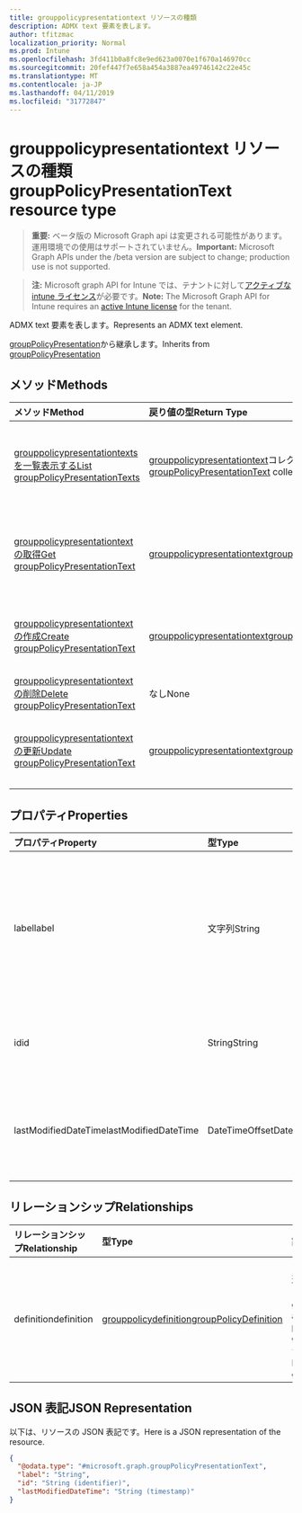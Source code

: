 ```yaml
---
title: grouppolicypresentationtext リソースの種類
description: ADMX text 要素を表します。
author: tfitzmac
localization_priority: Normal
ms.prod: Intune
ms.openlocfilehash: 3fd411b0a8fc8e9ed623a0070e1f670a146970cc
ms.sourcegitcommit: 20fef447f7e658a454a3887ea49746142c22e45c
ms.translationtype: MT
ms.contentlocale: ja-JP
ms.lasthandoff: 04/11/2019
ms.locfileid: "31772847"
---
```

# <a name="grouppolicypresentationtext-resource-type"></a><span data-ttu-id="dbd77-103">grouppolicypresentationtext リソースの種類</span><span class="sxs-lookup"><span data-stu-id="dbd77-103">groupPolicyPresentationText resource type</span></span>

> <span data-ttu-id="dbd77-104">**重要:** ベータ版の Microsoft Graph api は変更される可能性があります。運用環境での使用はサポートされていません。</span><span class="sxs-lookup"><span data-stu-id="dbd77-104">**Important:** Microsoft Graph APIs under the /beta version are subject to change; production use is not supported.</span></span>

> <span data-ttu-id="dbd77-105">**注:** Microsoft graph API for Intune では、テナントに対して[アクティブな intune ライセンス](https://go.microsoft.com/fwlink/?linkid=839381)が必要です。</span><span class="sxs-lookup"><span data-stu-id="dbd77-105">**Note:** The Microsoft Graph API for Intune requires an [active Intune license](https://go.microsoft.com/fwlink/?linkid=839381) for the tenant.</span></span>

<span data-ttu-id="dbd77-106">ADMX text 要素を表します。</span><span class="sxs-lookup"><span data-stu-id="dbd77-106">Represents an ADMX text element.</span></span>


<span data-ttu-id="dbd77-107">[groupPolicyPresentation](../resources/intune-grouppolicy-grouppolicypresentation.md)から継承します。</span><span class="sxs-lookup"><span data-stu-id="dbd77-107">Inherits from [groupPolicyPresentation](../resources/intune-grouppolicy-grouppolicypresentation.md)</span></span>

## <a name="methods"></a><span data-ttu-id="dbd77-108">メソッド</span><span class="sxs-lookup"><span data-stu-id="dbd77-108">Methods</span></span>
|<span data-ttu-id="dbd77-109">メソッド</span><span class="sxs-lookup"><span data-stu-id="dbd77-109">Method</span></span>|<span data-ttu-id="dbd77-110">戻り値の型</span><span class="sxs-lookup"><span data-stu-id="dbd77-110">Return Type</span></span>|<span data-ttu-id="dbd77-111">説明</span><span class="sxs-lookup"><span data-stu-id="dbd77-111">Description</span></span>|
|:---|:---|:---|
|[<span data-ttu-id="dbd77-112">grouppolicypresentationtexts を一覧表示する</span><span class="sxs-lookup"><span data-stu-id="dbd77-112">List groupPolicyPresentationTexts</span></span>](../api/intune-grouppolicy-grouppolicypresentationtext-list.md)|<span data-ttu-id="dbd77-113">[grouppolicypresentationtext](../resources/intune-grouppolicy-grouppolicypresentationtext.md)コレクション</span><span class="sxs-lookup"><span data-stu-id="dbd77-113">[groupPolicyPresentationText](../resources/intune-grouppolicy-grouppolicypresentationtext.md) collection</span></span>|<span data-ttu-id="dbd77-114">[grouppolicypresentationtext](../resources/intune-grouppolicy-grouppolicypresentationtext.md)オブジェクトのプロパティとリレーションシップをリストします。</span><span class="sxs-lookup"><span data-stu-id="dbd77-114">List properties and relationships of the [groupPolicyPresentationText](../resources/intune-grouppolicy-grouppolicypresentationtext.md) objects.</span></span>|
|[<span data-ttu-id="dbd77-115">grouppolicypresentationtext の取得</span><span class="sxs-lookup"><span data-stu-id="dbd77-115">Get groupPolicyPresentationText</span></span>](../api/intune-grouppolicy-grouppolicypresentationtext-get.md)|[<span data-ttu-id="dbd77-116">grouppolicypresentationtext</span><span class="sxs-lookup"><span data-stu-id="dbd77-116">groupPolicyPresentationText</span></span>](../resources/intune-grouppolicy-grouppolicypresentationtext.md)|<span data-ttu-id="dbd77-117">[grouppolicypresentationtext](../resources/intune-grouppolicy-grouppolicypresentationtext.md)オブジェクトのプロパティとリレーションシップを読み取ります。</span><span class="sxs-lookup"><span data-stu-id="dbd77-117">Read properties and relationships of the [groupPolicyPresentationText](../resources/intune-grouppolicy-grouppolicypresentationtext.md) object.</span></span>|
|[<span data-ttu-id="dbd77-118">grouppolicypresentationtext の作成</span><span class="sxs-lookup"><span data-stu-id="dbd77-118">Create groupPolicyPresentationText</span></span>](../api/intune-grouppolicy-grouppolicypresentationtext-create.md)|[<span data-ttu-id="dbd77-119">grouppolicypresentationtext</span><span class="sxs-lookup"><span data-stu-id="dbd77-119">groupPolicyPresentationText</span></span>](../resources/intune-grouppolicy-grouppolicypresentationtext.md)|<span data-ttu-id="dbd77-120">新しい[grouppolicypresentationtext](../resources/intune-grouppolicy-grouppolicypresentationtext.md)オブジェクトを作成します。</span><span class="sxs-lookup"><span data-stu-id="dbd77-120">Create a new [groupPolicyPresentationText](../resources/intune-grouppolicy-grouppolicypresentationtext.md) object.</span></span>|
|[<span data-ttu-id="dbd77-121">grouppolicypresentationtext の削除</span><span class="sxs-lookup"><span data-stu-id="dbd77-121">Delete groupPolicyPresentationText</span></span>](../api/intune-grouppolicy-grouppolicypresentationtext-delete.md)|<span data-ttu-id="dbd77-122">なし</span><span class="sxs-lookup"><span data-stu-id="dbd77-122">None</span></span>|<span data-ttu-id="dbd77-123">[grouppolicypresentationtext](../resources/intune-grouppolicy-grouppolicypresentationtext.md)を削除します。</span><span class="sxs-lookup"><span data-stu-id="dbd77-123">Deletes a [groupPolicyPresentationText](../resources/intune-grouppolicy-grouppolicypresentationtext.md).</span></span>|
|[<span data-ttu-id="dbd77-124">grouppolicypresentationtext の更新</span><span class="sxs-lookup"><span data-stu-id="dbd77-124">Update groupPolicyPresentationText</span></span>](../api/intune-grouppolicy-grouppolicypresentationtext-update.md)|[<span data-ttu-id="dbd77-125">grouppolicypresentationtext</span><span class="sxs-lookup"><span data-stu-id="dbd77-125">groupPolicyPresentationText</span></span>](../resources/intune-grouppolicy-grouppolicypresentationtext.md)|<span data-ttu-id="dbd77-126">[grouppolicypresentationtext](../resources/intune-grouppolicy-grouppolicypresentationtext.md)オブジェクトのプロパティを更新します。</span><span class="sxs-lookup"><span data-stu-id="dbd77-126">Update the properties of a [groupPolicyPresentationText](../resources/intune-grouppolicy-grouppolicypresentationtext.md) object.</span></span>|

## <a name="properties"></a><span data-ttu-id="dbd77-127">プロパティ</span><span class="sxs-lookup"><span data-stu-id="dbd77-127">Properties</span></span>
|<span data-ttu-id="dbd77-128">プロパティ</span><span class="sxs-lookup"><span data-stu-id="dbd77-128">Property</span></span>|<span data-ttu-id="dbd77-129">型</span><span class="sxs-lookup"><span data-stu-id="dbd77-129">Type</span></span>|<span data-ttu-id="dbd77-130">説明</span><span class="sxs-lookup"><span data-stu-id="dbd77-130">Description</span></span>|
|:---|:---|:---|
|<span data-ttu-id="dbd77-131">label</span><span class="sxs-lookup"><span data-stu-id="dbd77-131">label</span></span>|<span data-ttu-id="dbd77-132">文字列</span><span class="sxs-lookup"><span data-stu-id="dbd77-132">String</span></span>|<span data-ttu-id="dbd77-133">任意のプレゼンテーションエンティティのローカライズされたテキストラベル。</span><span class="sxs-lookup"><span data-stu-id="dbd77-133">Localized text label for any presentation entity.</span></span> <span data-ttu-id="dbd77-134">既定値は空白です。</span><span class="sxs-lookup"><span data-stu-id="dbd77-134">The default value is empty.</span></span> <span data-ttu-id="dbd77-135">[groupPolicyPresentation](../resources/intune-grouppolicy-grouppolicypresentation.md)から継承します。</span><span class="sxs-lookup"><span data-stu-id="dbd77-135">Inherited from [groupPolicyPresentation](../resources/intune-grouppolicy-grouppolicypresentation.md)</span></span>|
|<span data-ttu-id="dbd77-136">id</span><span class="sxs-lookup"><span data-stu-id="dbd77-136">id</span></span>|<span data-ttu-id="dbd77-137">String</span><span class="sxs-lookup"><span data-stu-id="dbd77-137">String</span></span>|<span data-ttu-id="dbd77-138">エンティティのキー。</span><span class="sxs-lookup"><span data-stu-id="dbd77-138">Key of the entity.</span></span> <span data-ttu-id="dbd77-139">[groupPolicyPresentation](../resources/intune-grouppolicy-grouppolicypresentation.md)から継承します。</span><span class="sxs-lookup"><span data-stu-id="dbd77-139">Inherited from [groupPolicyPresentation](../resources/intune-grouppolicy-grouppolicypresentation.md)</span></span>|
|<span data-ttu-id="dbd77-140">lastModifiedDateTime</span><span class="sxs-lookup"><span data-stu-id="dbd77-140">lastModifiedDateTime</span></span>|<span data-ttu-id="dbd77-141">DateTimeOffset</span><span class="sxs-lookup"><span data-stu-id="dbd77-141">DateTimeOffset</span></span>|<span data-ttu-id="dbd77-142">エンティティが最後に変更された日付と時刻。</span><span class="sxs-lookup"><span data-stu-id="dbd77-142">The date and time the entity was last modified.</span></span> <span data-ttu-id="dbd77-143">[groupPolicyPresentation](../resources/intune-grouppolicy-grouppolicypresentation.md)から継承します。</span><span class="sxs-lookup"><span data-stu-id="dbd77-143">Inherited from [groupPolicyPresentation](../resources/intune-grouppolicy-grouppolicypresentation.md)</span></span>|

## <a name="relationships"></a><span data-ttu-id="dbd77-144">リレーションシップ</span><span class="sxs-lookup"><span data-stu-id="dbd77-144">Relationships</span></span>
|<span data-ttu-id="dbd77-145">リレーションシップ</span><span class="sxs-lookup"><span data-stu-id="dbd77-145">Relationship</span></span>|<span data-ttu-id="dbd77-146">型</span><span class="sxs-lookup"><span data-stu-id="dbd77-146">Type</span></span>|<span data-ttu-id="dbd77-147">説明</span><span class="sxs-lookup"><span data-stu-id="dbd77-147">Description</span></span>|
|:---|:---|:---|
|<span data-ttu-id="dbd77-148">definition</span><span class="sxs-lookup"><span data-stu-id="dbd77-148">definition</span></span>|[<span data-ttu-id="dbd77-149">grouppolicydefinition</span><span class="sxs-lookup"><span data-stu-id="dbd77-149">groupPolicyDefinition</span></span>](../resources/intune-grouppolicy-grouppolicydefinition.md)|<span data-ttu-id="dbd77-150">プレゼンテーションに関連付けられたグループポリシーの定義。</span><span class="sxs-lookup"><span data-stu-id="dbd77-150">The group policy definition associated with the presentation.</span></span> <span data-ttu-id="dbd77-151">[groupPolicyPresentation](../resources/intune-grouppolicy-grouppolicypresentation.md)から継承します。</span><span class="sxs-lookup"><span data-stu-id="dbd77-151">Inherited from [groupPolicyPresentation](../resources/intune-grouppolicy-grouppolicypresentation.md)</span></span>|

## <a name="json-representation"></a><span data-ttu-id="dbd77-152">JSON 表記</span><span class="sxs-lookup"><span data-stu-id="dbd77-152">JSON Representation</span></span>
<span data-ttu-id="dbd77-153">以下は、リソースの JSON 表記です。</span><span class="sxs-lookup"><span data-stu-id="dbd77-153">Here is a JSON representation of the resource.</span></span>
<!-- {
  "blockType": "resource",
  "keyProperty": "id",
  "@odata.type": "microsoft.graph.groupPolicyPresentationText"
}
-->
``` json
{
  "@odata.type": "#microsoft.graph.groupPolicyPresentationText",
  "label": "String",
  "id": "String (identifier)",
  "lastModifiedDateTime": "String (timestamp)"
}
```






